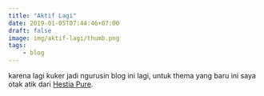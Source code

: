 ```yaml
---
title: "Aktif Lagi"
date: 2019-01-05T07:44:46+07:00
draft: false
image: img/aktif-lagi/thumb.png
tags: 
    - blog
---
```

karena lagi kuker jadi ngurusin blog ini lagi, untuk thema yang baru ini saya otak atik dari [Hestia Pure](https://github.com/diwao/hestia-pure/).